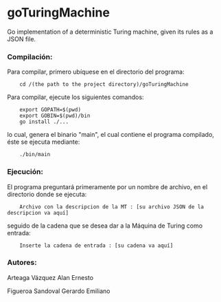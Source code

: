 # goTuringMachine
Go implementation of a deterministic Turing machine, given its rules as a JSON file.

### Compilación:
Para compilar, primero ubíquese en el directorio del
programa:
```
    cd /(the path to the project directory)/goTuringMachine
```
Para compilar, ejecute los siguientes comandos:
```
    export GOPATH=$(pwd)
    export GOBIN=$(pwd)/bin
    go install ./...
```
lo cual, genera el binario "main", el cual contiene el
programa compilado, éste se ejecuta mediante:
```
    ./bin/main
```

### Ejecución:
El programa preguntará primeramente por un nombre de
archivo, en el directorio donde se ejecuta:
```
    Archivo con la descripcion de la MT : [su archivo JSON de la descripcion va aquí]
```
seguido de la cadena que se desea dar a la Máquina de Turing
como entrada:
```
    Inserte la cadena de entrada : [su cadena va aquí]
```

### Autores:
Arteaga Vázquez Alan Ernesto

Figueroa Sandoval Gerardo Emiliano
